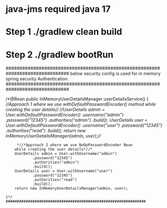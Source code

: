 # java-jms required java 17
# Step 1 ./gradlew clean build
# Step 2 ./gradlew bootRun






###############################################################################
below  security config is used for in memory spring security Authentication.
###############################################################################

/*@Bean
    public InMemoryUserDetailsManager userDetailsService() {
        *//*Approach 1 where we use withDefaultPasswordEncoder() method
		while creating the user details*//*
        *//*UserDetails admin = User.withDefaultPasswordEncoder()
                .username("admin")
                .password("12345")
                .authorities("admin")
                .build();
        UserDetails user = User.withDefaultPasswordEncoder()
                .username("user")
                .password("12345")
                .authorities("read")
                .build();
        return new InMemoryUserDetailsManager(admin, user);*//*

         *//*Approach 2 where we use NoOpPasswordEncoder Bean
		while creating the user details*//*
        UserDetails admin = User.withUsername("admin")
                .password("12345")
                .authorities("admin")
                .build();
        UserDetails user = User.withUsername("user")
                .password("12345")
                .authorities("read")
                .build();
        return new InMemoryUserDetailsManager(admin, user);

    }*/
    ###############################################################
